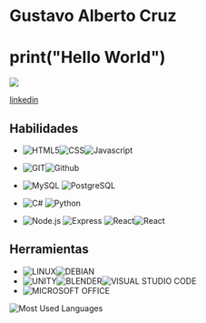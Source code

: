 # Gustavo Alberto Cruz

# print("Hello World")
<a href="https://www.youtube.com/watch?v=dQw4w9WgXcQ"><img src="https://user-images.githubusercontent.com/73097560/115834477-dbab4500-a447-11eb-908a-139a6edaec5c.gif"></a>


[linkedin](https://linkedin.com/in/gustavo-cruz-932145279)

## Habilidades


  
- ![HTML5](https://img.shields.io/badge/HTML5-E34F26?style=for-the-badge&logo=html5&logoColor=white)![CSS](https://img.shields.io/badge/CSS3-1572B6?style=for-the-badge&logo=css3&logoColor=white)![Javascript](https://img.shields.io/badge/JavaScript-323330?style=for-the-badge&logo=javascript&logoColor=F7DF1E)<br>

- ![GIT](https://img.shields.io/badge/GIT-E44C30?style=for-the-badge&logo=git&logoColor=white)![Github](https://img.shields.io/badge/GitHub-100000?style=for-the-badge&logo=github&logoColor=white)<br>


- ![MySQL](https://img.shields.io/badge/MySQL-00000F?style=for-the-badge&logo=mysql&logoColor=white) ![PostgreSQL](https://img.shields.io/badge/PostgreSQL-316192?style=for-the-badge&logo=postgresql&logoColor=white)
- ![C#](https://img.shields.io/badge/C%23-239120?style=for-the-badge&logo=c-sharp&logoColor=white) ![Python](https://img.shields.io/badge/Python-3776AB?style=for-the-badge&logo=python&logoColor=white)
- ![Node.js](https://img.shields.io/badge/Node.js-43853D?style=for-the-badge&logo=node.js&logoColor=white) ![Express](https://img.shields.io/badge/Express.js-404D59?style=for-the-badge) ![React](https://img.shields.io/badge/React-20232A?style=for-the-badge&logo=react&logoColor=61DAFB)![React](	https://img.shields.io/badge/Redux-593D88?style=for-the-badge&logo=redux&logoColor=white)

## Herramientas
- ![LINUX](https://img.shields.io/badge/Linux-FCC624?style=for-the-badge&logo=linux&logoColor=black)![DEBIAN](https://img.shields.io/badge/Debian-A81D33?style=for-the-badge&logo=debian&logoColor=white)
- ![UNITY](https://img.shields.io/badge/Unity-100000?style=for-the-badge&logo=unity&logoColor=white)![BLENDER](https://img.shields.io/badge/blender-%23F5792A.svg?style=for-the-badge&logo=blender&logoColor=white)![VISUAL STUDIO CODE](https://img.shields.io/badge/Visual_Studio_Code-0078D4?style=for-the-badge&logo=visual%20studio%20code&logoColor=white)
- ![MICROSOFT OFFICE](https://img.shields.io/badge/Microsoft_Office-D83B01?style=for-the-badge&logo=microsoft-office&logoColor=white)

![Most Used Languages](https://github-readme-stats.vercel.app/api/top-langs/?username=xdlolpepe&theme=blue-green)
